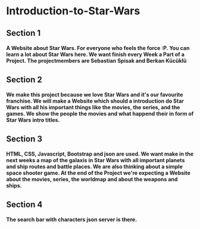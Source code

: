 # Introduction-to-Star-Wars
## Section 1
#### A Website about Star Wars. For everyone who feels the force :P. You can learn a lot about Star Wars here. We want finish every Week a Part of a Project. The projectmembers are Sebastian Spisak and Berkan Kücüklü

## Section 2
#### We make this project because we love Star Wars and it's our favourite franchise. We will make a Website which should a introduction do Star Wars with all his important things like the movies, the series, and the games. We show the people the movies and what happend their in form of Star Wars intro titles.

## Section 3
#### HTML, CSS, Javascript, Bootstrap and json are used. We want make in the next weeks a map of the galaxis in Star Wars with all important planets and ship routes and battle places. We are also thinking about a simple space shooter game. At the end of the Project we're expecting a Website about the movies, series, the worldmap and about the weapons and ships.

## Section 4
#### The search bar with characters json server is there.
